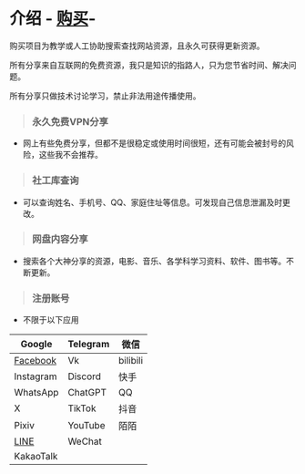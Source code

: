 # 介绍 -  [购买](https://www.facebook.com/share/xb7VRFgGbUfGaW3U/?mibextid=LQQJ4d/)-
购买项目为教学或人工协助搜索查找网站资源，且永久可获得更新资源。

所有分享来自互联网的免费资源，我只是知识的指路人，只为您节省时间、解决问题。

所有分享只做技术讨论学习，禁止非法用途传播使用。
>### 永久免费VPN分享
* 网上有些免费分享，但都不是很稳定或使用时间很短，还有可能会被封号的风险，这些我不会推荐。

>### 社工库查询
* 可以查询姓名、手机号、QQ、家庭住址等信息。可发现自己信息泄漏及时更改。

>### 网盘内容分享
* 搜索各个大神分享的资源，电影、音乐、各学科学习资料、软件、图书等。不断更新。

>### 注册账号
* 不限于以下应用

| Google    | Telegram | 微信     |
|-----------|----------|----------|
| [Facebook](https://www.facebook.com/share/xb7VRFgGbUfGaW3U/?mibextid=LQQJ4d/)  | Vk       | bilibili |
| Instagram | Discord  | 快手     |
| WhatsApp  | ChatGPT  | QQ       |
| X         | TikTok   | 抖音     |
| Pixiv     | YouTube  | 陌陌     |
| [LINE](https://line.me/ti/p/HmTC6EYzju)      | WeChat   |          |
| KakaoTalk |          |          |

